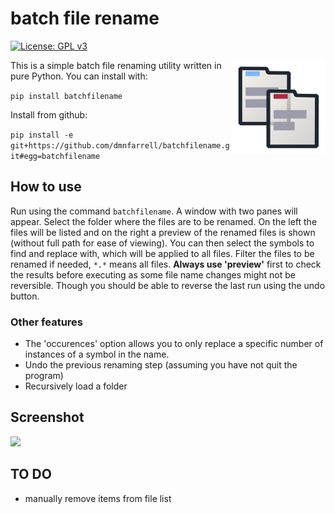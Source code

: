 # batch file rename

[![License: GPL v3](https://img.shields.io/badge/License-GPL%20v3-blue.svg)](https://www.gnu.org/licenses/gpl-3.0)

<img align="right" src=batchfilerename/img/logo.png width=150px>

This is a simple batch file renaming utility written in pure Python. You can install with:

`pip install batchfilename`

Install from github:

```pip install -e git+https://github.com/dmnfarrell/batchfilename.git#egg=batchfilename```

## How to use

Run using the command `batchfilename`. A window with two panes will appear. Select the folder where the files are to be renamed. On the left the files will be listed and on the right a preview of the renamed files is shown (without full path for ease of viewing). You can then select the symbols to find and replace with, which will be applied to all files. Filter the files to be renamed if needed, `*.*` means all files. **Always use 'preview'** first to check the results before executing as some file name changes might not be reversible. Though you should be able to reverse the last run using the undo button.

### Other features

* The 'occurences' option allows you to only replace a specific number of instances of a symbol in the name.
* Undo the previous renaming step (assuming you have not quit the program)
* Recursively load a folder

## Screenshot

<img src=batchfilerename/img/scr1.png width=500px>

## TO DO

* manually remove items from file list
